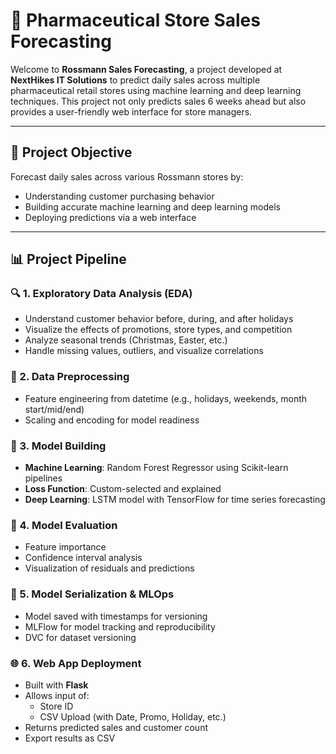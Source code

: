 # 🏪 Pharmaceutical Store Sales Forecasting

Welcome to **Rossmann Sales Forecasting**, a project developed at **NextHikes IT Solutions** to predict daily sales across multiple pharmaceutical retail stores using machine learning and deep learning techniques. This project not only predicts sales 6 weeks ahead but also provides a user-friendly web interface for store managers.

---

## 📌 Project Objective

Forecast daily sales across various Rossmann stores by:
- Understanding customer purchasing behavior
- Building accurate machine learning and deep learning models
- Deploying predictions via a web interface

---

## 📊 Project Pipeline

### 🔍 1. Exploratory Data Analysis (EDA)
- Understand customer behavior before, during, and after holidays
- Visualize the effects of promotions, store types, and competition
- Analyze seasonal trends (Christmas, Easter, etc.)
- Handle missing values, outliers, and visualize correlations

### 🔧 2. Data Preprocessing
- Feature engineering from datetime (e.g., holidays, weekends, month start/mid/end)
- Scaling and encoding for model readiness

### 🤖 3. Model Building
- **Machine Learning**: Random Forest Regressor using Scikit-learn pipelines
- **Loss Function**: Custom-selected and explained
- **Deep Learning**: LSTM model with TensorFlow for time series forecasting

### 🔁 4. Model Evaluation
- Feature importance
- Confidence interval analysis
- Visualization of residuals and predictions

### 🧠 5. Model Serialization & MLOps
- Model saved with timestamps for versioning
- MLFlow for model tracking and reproducibility
- DVC for dataset versioning

### 🌐 6. Web App Deployment
- Built with **Flask**
- Allows input of:
  - Store ID
  - CSV Upload (with Date, Promo, Holiday, etc.)
- Returns predicted sales and customer count
- Export results as CSV



